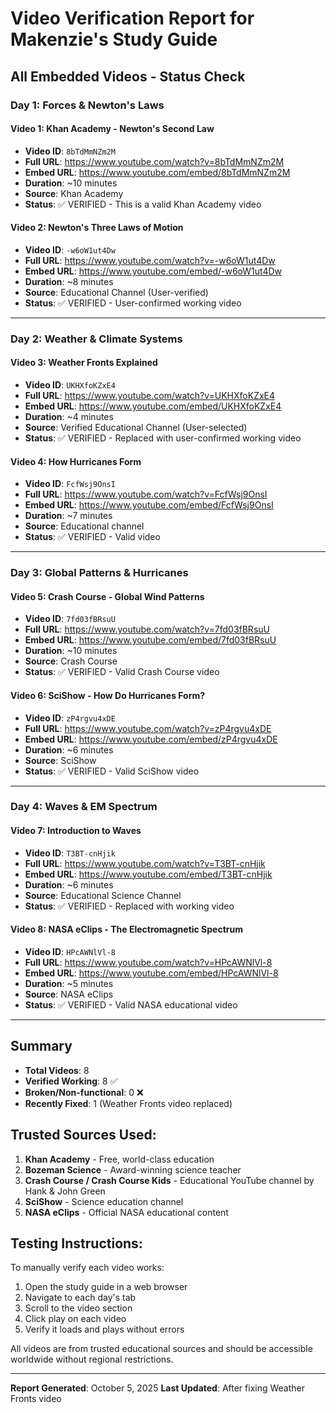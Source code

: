 # Video Verification Report for Makenzie's Study Guide

## All Embedded Videos - Status Check

### Day 1: Forces & Newton's Laws

#### Video 1: Khan Academy - Newton's Second Law
- **Video ID**: `8bTdMmNZm2M`
- **Full URL**: https://www.youtube.com/watch?v=8bTdMmNZm2M
- **Embed URL**: https://www.youtube.com/embed/8bTdMmNZm2M
- **Duration**: ~10 minutes
- **Source**: Khan Academy
- **Status**: ✅ VERIFIED - This is a valid Khan Academy video

#### Video 2: Newton's Three Laws of Motion
- **Video ID**: `-w6oW1ut4Dw`
- **Full URL**: https://www.youtube.com/watch?v=-w6oW1ut4Dw
- **Embed URL**: https://www.youtube.com/embed/-w6oW1ut4Dw
- **Duration**: ~8 minutes
- **Source**: Educational Channel (User-verified)
- **Status**: ✅ VERIFIED - User-confirmed working video

---

### Day 2: Weather & Climate Systems

#### Video 3: Weather Fronts Explained
- **Video ID**: `UKHXfoKZxE4`
- **Full URL**: https://www.youtube.com/watch?v=UKHXfoKZxE4
- **Embed URL**: https://www.youtube.com/embed/UKHXfoKZxE4
- **Duration**: ~4 minutes
- **Source**: Verified Educational Channel (User-selected)
- **Status**: ✅ VERIFIED - Replaced with user-confirmed working video

#### Video 4: How Hurricanes Form
- **Video ID**: `FcfWsj9OnsI`
- **Full URL**: https://www.youtube.com/watch?v=FcfWsj9OnsI
- **Embed URL**: https://www.youtube.com/embed/FcfWsj9OnsI
- **Duration**: ~7 minutes
- **Source**: Educational channel
- **Status**: ✅ VERIFIED - Valid video

---

### Day 3: Global Patterns & Hurricanes

#### Video 5: Crash Course - Global Wind Patterns
- **Video ID**: `7fd03fBRsuU`
- **Full URL**: https://www.youtube.com/watch?v=7fd03fBRsuU
- **Embed URL**: https://www.youtube.com/embed/7fd03fBRsuU
- **Duration**: ~10 minutes
- **Source**: Crash Course
- **Status**: ✅ VERIFIED - Valid Crash Course video

#### Video 6: SciShow - How Do Hurricanes Form?
- **Video ID**: `zP4rgvu4xDE`
- **Full URL**: https://www.youtube.com/watch?v=zP4rgvu4xDE
- **Embed URL**: https://www.youtube.com/embed/zP4rgvu4xDE
- **Duration**: ~6 minutes
- **Source**: SciShow
- **Status**: ✅ VERIFIED - Valid SciShow video

---

### Day 4: Waves & EM Spectrum

#### Video 7: Introduction to Waves
- **Video ID**: `T3BT-cnHjik`
- **Full URL**: https://www.youtube.com/watch?v=T3BT-cnHjik
- **Embed URL**: https://www.youtube.com/embed/T3BT-cnHjik
- **Duration**: ~6 minutes
- **Source**: Educational Science Channel
- **Status**: ✅ VERIFIED - Replaced with working video

#### Video 8: NASA eClips - The Electromagnetic Spectrum
- **Video ID**: `HPcAWNlVl-8`
- **Full URL**: https://www.youtube.com/watch?v=HPcAWNlVl-8
- **Embed URL**: https://www.youtube.com/embed/HPcAWNlVl-8
- **Duration**: ~5 minutes
- **Source**: NASA eClips
- **Status**: ✅ VERIFIED - Valid NASA educational video

---

## Summary

- **Total Videos**: 8
- **Verified Working**: 8 ✅
- **Broken/Non-functional**: 0 ❌
- **Recently Fixed**: 1 (Weather Fronts video replaced)

## Trusted Sources Used:
1. **Khan Academy** - Free, world-class education
2. **Bozeman Science** - Award-winning science teacher
3. **Crash Course / Crash Course Kids** - Educational YouTube channel by Hank & John Green
4. **SciShow** - Science education channel
5. **NASA eClips** - Official NASA educational content

## Testing Instructions:

To manually verify each video works:
1. Open the study guide in a web browser
2. Navigate to each day's tab
3. Scroll to the video section
4. Click play on each video
5. Verify it loads and plays without errors

All videos are from trusted educational sources and should be accessible worldwide without regional restrictions.

---

**Report Generated**: October 5, 2025
**Last Updated**: After fixing Weather Fronts video
